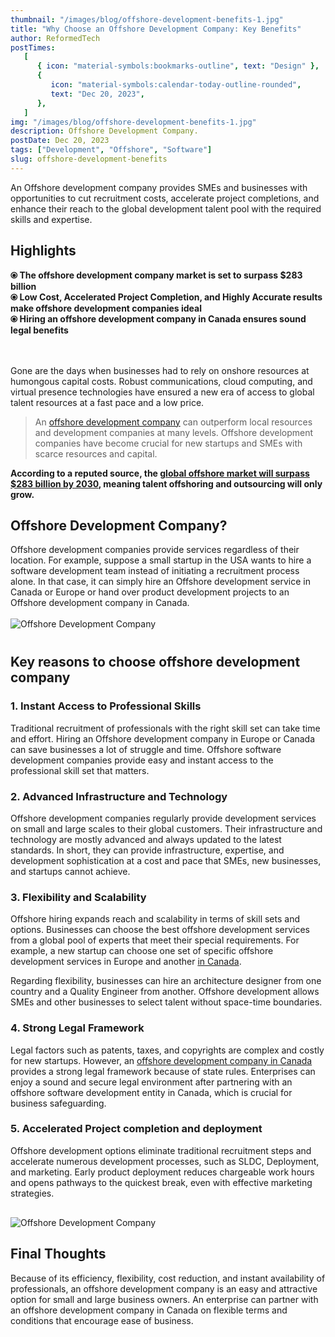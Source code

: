 ```yaml
---
thumbnail: "/images/blog/offshore-development-benefits-1.jpg"
title: "Why Choose an Offshore Development Company: Key Benefits"
author: ReformedTech
postTimes:
   [
      { icon: "material-symbols:bookmarks-outline", text: "Design" },
      {
         icon: "material-symbols:calendar-today-outline-rounded",
         text: "Dec 20, 2023",
      },
   ]
img: "/images/blog/offshore-development-benefits-1.jpg"
description: Offshore Development Company.
postDate: Dec 20, 2023
tags: ["Development", "Offshore", "Software"]
slug: offshore-development-benefits
---
```


An Offshore development company provides SMEs and businesses with opportunities to cut recruitment costs, accelerate project completions, and enhance their reach to the global development talent pool with the required skills and expertise.

## Highlights

**⦿ The offshore development company market is set to surpass $283 billion** <br>
**⦿ Low Cost, Accelerated Project Completion, and Highly Accurate results make offshore development companies ideal** <br>
**⦿ Hiring an offshore development company in Canada ensures sound legal benefits**

<br><br>
Gone are the days when businesses had to rely on onshore resources at humongous capital costs. Robust communications, cloud computing, and virtual presence technologies have ensured a new era of access to global talent resources at a fast pace and a low price.
<br>

> An [offshore development company](https://reformedtech.ca/services/staff-augmentation/) can outperform local resources and development companies at many levels. Offshore development companies have become crucial for new startups and SMEs with scarce resources and capital.

**According to a reputed source, the [global offshore market will surpass $283 billion by 2030](https://www.verifiedmarketresearch.com/product/offshore-software-development-market/), meaning talent offshoring and outsourcing will only grow.**

## Offshore Development Company?

Offshore development companies provide services regardless of their location. For example, suppose a small startup in the USA wants to hire a software development team instead of initiating a recruitment process alone. In that case, it can simply hire an Offshore development service in Canada or Europe or hand over product development projects to an Offshore development company in Canada.
<br><br>
![Offshore Development Company](/images/blog/offshore-development-benefits-2.jpg)

<h2 style="margin-top: 40px;padding:0;">Key reasons to choose offshore development company</h2>

### 1. Instant Access to Professional Skills
Traditional recruitment of professionals with the right skill set can take time and effort. Hiring an Offshore development company in Europe or Canada can save businesses a lot of struggle and time. Offshore software development companies provide easy and instant access to the professional skill set that matters.

### 2. Advanced Infrastructure and Technology 
Offshore development companies regularly provide development services on small and large scales to their global customers. Their infrastructure and technology are mostly advanced and always updated to the latest standards. In short, they can provide infrastructure, expertise, and development sophistication at a cost and pace that SMEs, new businesses, and startups cannot achieve.

### 3. Flexibility and Scalability
Offshore hiring expands reach and scalability in terms of skill sets and options. Businesses can choose the best offshore development services from a global pool of experts that meet their special requirements. For example, a new startup can choose one set of specific offshore development services in Europe and another [in Canada](https://reformedtech.ca/services/dedicated-teams/).

Regarding flexibility, businesses can hire an architecture designer from one country and a Quality Engineer from another. Offshore development allows SMEs and other businesses to select talent without space-time boundaries.

### 4. Strong Legal Framework
Legal factors such as patents, taxes, and copyrights are complex and costly for new startups. However, an [offshore development company in Canada](https://reformedtech.ca/services/dedicated-teams/) provides a strong legal framework because of state rules. Enterprises can enjoy a sound and secure legal environment after partnering with an offshore software development entity in Canada, which is crucial for business safeguarding.

### 5. Accelerated Project completion and deployment
<p style="margin-bottom: 30px;">Offshore development options eliminate traditional recruitment steps and accelerate numerous development processes, such as SLDC, Deployment, and marketing. Early product deployment reduces chargeable work hours and opens pathways to the quickest break, even with effective marketing strategies.</p>

![Offshore Development Company](/images/blog/startup-canada-blog-image-3.jpg)
## Final Thoughts

Because of its efficiency, flexibility, cost reduction, and instant availability of professionals, an offshore development company is an easy and attractive option for small and large business owners. An enterprise can partner with an offshore development company in Canada on flexible terms and conditions that encourage ease of business.
